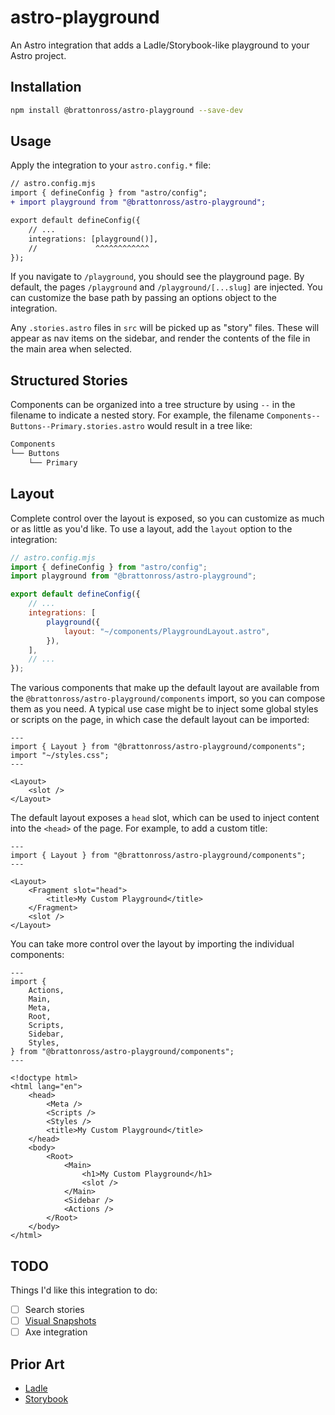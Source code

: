 # astro-playground

An Astro integration that adds a Ladle/Storybook-like playground to your Astro project.

## Installation

```sh
npm install @brattonross/astro-playground --save-dev
```

## Usage

Apply the integration to your `astro.config.*` file:

```diff lang="js" "playground()"
// astro.config.mjs
import { defineConfig } from "astro/config";
+ import playground from "@brattonross/astro-playground";

export default defineConfig({
    // ...
    integrations: [playground()],
    //             ^^^^^^^^^^^^
});
```

If you navigate to `/playground`, you should see the playground page. By default, the pages `/playground` and `/playground/[...slug]` are injected. You can customize the base path by passing an options object to the integration.

Any `.stories.astro` files in `src` will be picked up as "story" files. These will appear as nav items on the sidebar, and render the contents of the file in the main area when selected.

## Structured Stories

Components can be organized into a tree structure by using `--` in the filename to indicate a nested story. For example, the filename `Components--Buttons--Primary.stories.astro` would result in a tree like:

```txt
Components
└── Buttons
    └── Primary
```

## Layout

Complete control over the layout is exposed, so you can customize as much or as little as you'd like. To use a layout, add the `layout` option to the integration:

```js
// astro.config.mjs
import { defineConfig } from "astro/config";
import playground from "@brattonross/astro-playground";

export default defineConfig({
	// ...
	integrations: [
		playground({
			layout: "~/components/PlaygroundLayout.astro",
		}),
	],
	// ...
});
```

The various components that make up the default layout are available from the `@brattonross/astro-playground/components` import, so you can compose them as you need. A typical use case might be to inject some global styles or scripts on the page, in which case the default layout can be imported:

```astro
---
import { Layout } from "@brattonross/astro-playground/components";
import "~/styles.css";
---

<Layout>
	<slot />
</Layout>
```

The default layout exposes a `head` slot, which can be used to inject content into the `<head>` of the page. For example, to add a custom title:

```astro
---
import { Layout } from "@brattonross/astro-playground/components";
---

<Layout>
	<Fragment slot="head">
		<title>My Custom Playground</title>
	</Fragment>
	<slot />
</Layout>
```

You can take more control over the layout by importing the individual components:

```astro
---
import {
	Actions,
	Main,
	Meta,
	Root,
	Scripts,
	Sidebar,
	Styles,
} from "@brattonross/astro-playground/components";
---

<!doctype html>
<html lang="en">
	<head>
		<Meta />
		<Scripts />
		<Styles />
		<title>My Custom Playground</title>
	</head>
	<body>
		<Root>
			<Main>
				<h1>My Custom Playground</h1>
				<slot />
			</Main>
			<Sidebar />
			<Actions />
		</Root>
	</body>
</html>
```

## TODO

Things I'd like this integration to do:

-   [ ] Search stories
-   [ ] [Visual Snapshots](https://ladle.dev/docs/visual-snapshots)
-   [ ] Axe integration

## Prior Art

-   [Ladle](https://github.com/tajo/ladle)
-   [Storybook](https://github.com/storybookjs/storybook)
